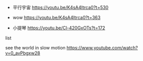 * 平行宇宙
https://youtu.be/K4sA4Itrca0?t=530

* wow
https://youtu.be/K4sA4Itrca0?t=363

* 小提琴
https://youtu.be/Cl-420GxOTs?t=172

list

see the world in slow motion
https://www.youtube.com/watch?v=0_avPbgxw28
